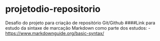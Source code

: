 # projetodio-repositorio
Desafio do projeto para criação de repositório Git/Github
####Link para estudo da sintaxe de marcação  Markdown como parte dos estudos:
 -https://www.markdownguide.org/basic-syntax/ 
